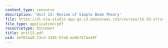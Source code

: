 ```yaml
---
content_type: resource
description: 'Unit 13: Review of Simple Beam Theory'
file: https://ol-ocw-studio-app-qa.s3.amazonaws.com/courses/16-20-structural-mechanics-fall-2002/3ef63aa023cd33d657a8aa0e747ae20f_unit13.pdf
file_type: application/pdf
resourcetype: Document
title: unit13.pdf
uid: 3ef63aa0-23cd-33d6-57a8-aa0e747ae20f
---
```


